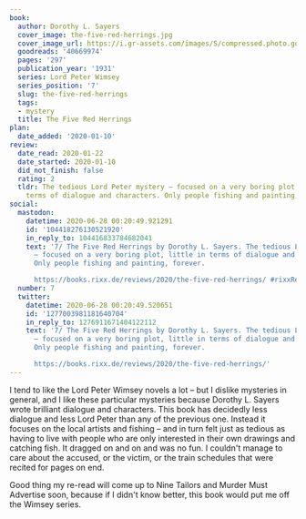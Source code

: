 ```yaml
---
book:
  author: Dorothy L. Sayers
  cover_image: the-five-red-herrings.jpg
  cover_image_url: https://i.gr-assets.com/images/S/compressed.photo.goodreads.com/books/1530289829l/40669974._SX98_.jpg
  goodreads: '40669974'
  pages: '297'
  publication_year: '1931'
  series: Lord Peter Wimsey
  series_position: '7'
  slug: the-five-red-herrings
  tags:
  - mystery
  title: The Five Red Herrings
plan:
  date_added: '2020-01-10'
review:
  date_read: 2020-01-22
  date_started: 2020-01-10
  did_not_finish: false
  rating: 2
  tldr: The tedious Lord Peter mystery – focused on a very boring plot, little in
    terms of dialogue and characters. Only people fishing and painting, forever.
social:
  mastodon:
    datetime: 2020-06-28 00:20:49.921291
    id: '104418276130521920'
    in_reply_to: 104416833784682041
    text: '7/ The Five Red Herrings by Dorothy L. Sayers. The tedious Lord Peter mystery
      – focused on a very boring plot, little in terms of dialogue and characters.
      Only people fishing and painting, forever.

      https://books.rixx.de/reviews/2020/the-five-red-herrings/ #rixxReads'
  number: 7
  twitter:
    datetime: 2020-06-28 00:20:49.520651
    id: '1277003981181640704'
    in_reply_to: 1276911671404122112
    text: '7/ The Five Red Herrings by Dorothy L. Sayers. The tedious Lord Peter mystery
      – focused on a very boring plot, little in terms of dialogue and characters.
      Only people fishing and painting, forever.

      https://books.rixx.de/reviews/2020/the-five-red-herrings/'
---
```


I tend to like the Lord Peter Wimsey novels a lot – but I dislike mysteries in general, and I like these particular mysteries because Dorothy L. Sayers wrote brilliant dialogue and characters. This book has decidedly less dialogue and less Lord Peter than any of the previous one. Instead it focuses on the local artists and fishing – and in turn felt just as tedious as having to live with people who are only interested in their own drawings and catching fish. It dragged on and on and was no fun. I couldn't manage to care about the accused, or the victim, or the train schedules that were recited for pages on end.

Good thing my re-read will come up to Nine Tailors and Murder Must Advertise soon, because if I didn't know better, this book would put me off the Wimsey series.
